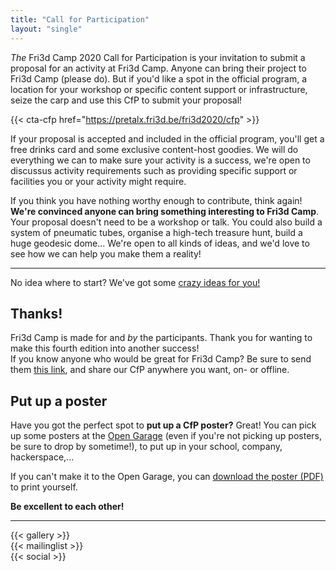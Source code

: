 ```yaml
---
title: "Call for Participation"
layout: "single"
---
```

<div class="block--centered">

<p><em>The</em> Fri3d Camp 2020 Call for Participation is your invitation to submit a proposal for an activity at Fri3d Camp. Anyone can bring their project to Fri3d Camp (please do). But if you'd like a spot in the official program, a location for your workshop or specific content support or infrastructure, seize the carp and use this CfP to submit your proposal!</p>
</div>

{{< cta-cfp href="https://pretalx.fri3d.be/fri3d2020/cfp" >}}

<div class="block--centered">
<p>If your proposal is accepted and included in the official program, you'll get a free drinks card and some exclusive content-host goodies. We will do everything we can to make sure your activity is a success, we're open to discussus activity requirements such as providing specific support or facilities you or your activity might require.
</p>

<p>If you think you have nothing worthy enough to contribute, think again! <strong>We're convinced anyone can bring something interesting to Fri3d Camp</strong>. Your proposal doesn't need to be a workshop or talk. You could also build a system of pneumatic tubes, organise a high-tech treasure hunt, build a huge geodesic dome... We're open to all kinds of ideas, and we'd love to see how we can help you make them a reality!</p>
</div>

<hr class="gridrule" />
<div class="block--callout">
<div class="decoblock decoblock--dots decoblock--l"></div>
<p>No idea where to start? We've got some <a href="/cfp/ideas">crazy ideas for you!</a></p>
<div class="decoblock decoblock--xu decoblock--br"></div>
</div>

<div class="block--centered">
<h2 class="block__ttl">Thanks!</h2>
<p>
Fri3d Camp is made for and <em>by</em> the participants. Thank you for wanting to make this fourth edition into another success!<br/>
If you know anyone who would be great for Fri3d Camp? Be sure to send them <a href="/cfp/">this link</a>, and share our CfP anywhere you want, on- or offline.</p>
</div>
<div class="block--callout">
<div class="decoblock decoblock--wave decoblock--br"></div>

<div class="decoblock decoblock--dots decoblock--l"></div>
<h2 class="block__ttl">Put up a poster</h2>
<p>Have you got the perfect spot to <strong>put up a CfP poster?</strong> Great! You can pick up some posters at the <a href="https://www.meetup.com/nl-NL/OpenGarage/">Open Garage</a> (even if you're not picking up posters, be sure to drop by sometime!), to put up in your school, company, hackerspace,...</p>
<p>If you can't make it to the Open Garage, you can <a href="/downloads/affiche_CFP.pdf">download the poster (PDF)</a> to print yourself.</p>
<p><strong>Be excellent to each other!</strong></p>
</div>
<hr class="gridrule" />
<div class="block--centered">
{{< gallery >}}
</div>
<div class="block--centered">
{{< mailinglist >}}
</div>
<div class="block--centered">
{{< social >}}
</div>